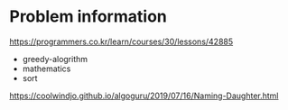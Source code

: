 # Problem information

<https://programmers.co.kr/learn/courses/30/lessons/42885>

- greedy-alogrithm
- mathematics
- sort

<https://coolwindjo.github.io/algoguru/2019/07/16/Naming-Daughter.html>
